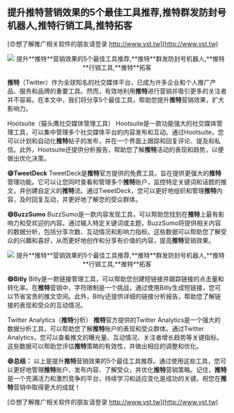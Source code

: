 ## **提升**推特**营销效果的5个最佳工具推荐,**推特**群发防封号机器人,**推特**行销工具,**推特**拓客**

[😍想了解推广相关软件的朋友请登录 http://www.vst.tw](http://www.vst.tw)

 <center><img src="https://vst.tw/MP4/tuiguang/png/1.png" alt="提升**推特**营销效果的5个最佳工具推荐,**推特**群发防封号机器人,**推特**行销工具,**推特**拓客"></center>

**推特**（Twitter）作为全球知名的社交媒体平台，已成为许多企业和个人推广产品、服务和品牌的重要工具。然而，有效地利用**推特**进行营销并吸引更多的关注者并不容易。在本文中，我们将分享5个最佳工具，帮助您提升**推特**营销效果，扩大影响力。

Hootsuite（猫头鹰社交媒体管理工具）
Hootsuite是一款功能强大的社交媒体管理工具，可以集中管理多个社交媒体平台的内容发布和互动。通过Hootsuite，您可以计划和自动化**推特**帖子的发布，并在一个界面上跟踪和回复评论、提及和私信。此外，Hootsuite还提供分析报告，帮助您了解**推特**活动的表现和趋势，以便做出优化决策。

**😄TweetDeck**
TweetDeck是**推特**官方提供的免费工具，旨在提供更强大的**推特**管理功能。它可以让您同时查看和管理多个**推特**账户，监控特定关键词和话题的推文，并创建自定义的**推特**流。通过TweetDeck，您可以更好地组织和管理**推特**内容，及时回复互动，并更好地了解您的受众群体。

**😄BuzzSumo**
BuzzSumo是一款内容发现工具，可以帮助您找到在**推特**上最有影响力和受欢迎的内容。通过输入特定关键词或主题，BuzzSumo将提供相关内容的数据分析，包括分享次数、互动情况和影响力指标。这些数据可以帮助您了解受众的兴趣和喜好，从而更好地创作和分享有价值的内容，提高**推特**营销效果。

 <center><img src="https://vst.tw/MP4/tuiguang/png/7.png" alt="提升**推特**营销效果的5个最佳工具推荐,**推特**群发防封号机器人,**推特**行销工具,**推特**拓客"></center>

**😄Bitly**
Bitly是一款链接管理工具，可以帮助您创建短链接并跟踪链接的点击量和转化率。在**推特**营销中，字符限制是一个挑战，通过使用Bitly生成短链接，您可以节省宝贵的推文空间。此外，Bitly还提供详细的链接分析报告，帮助您了解链接的表现和受众的互动情况。

Twitter Analytics（**推特**分析）
**推特**官方提供的Twitter Analytics是一个强大的数据分析工具，可以帮助您了解**推特**账户的表现和受众群体。通过Twitter Analytics，您可以查看推文的曝光量、互动情况、关注者增长趋势等关键指标。这些数据可以帮助您评估**推特**策略的有效性，并做出相应的调整和优化。

**😄总结：**
以上是提升**推特**营销效果的5个最佳工具推荐。通过使用这些工具，您可以更好地管理**推特**账户、发布内容、了解受众，并优化**推特**营销策略。记住，**推特**是一个充满活力和激烈竞争的平台，持续学习和适应变化是成功的关键。祝您在**推特**营销中取得更大的成就！

[😍想了解推广相关软件的朋友请登录 http://www.vst.tw](http://www.vst.tw)



